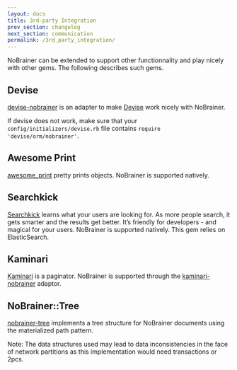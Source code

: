 ```yaml
---
layout: docs
title: 3rd-party Integration
prev_section: changelog
next_section: communication
permalink: /3rd_party_integration/
---
```


NoBrainer can be extended to support other functionnality and play nicely with
other gems. The following describes such gems.

## Devise

[devise-nobrainer](https://github.com/nviennot/devise-nobrainer) is an adapter
to make [Devise](https://github.com/plataformatec/devise/) work nicely with
NoBrainer.

If devise does not work, make sure that your `config/initializers/devise.rb` file
contains `require 'devise/orm/nobrainer'`.

## Awesome Print

[awesome_print](https://github.com/michaeldv/awesome_print) pretty prints objects.
NoBrainer is supported natively.

## Searchkick

[Searchkick](https://github.com/ankane/searchkick) learns what your users are
looking for. As more people search, it gets smarter and the results get better.
It’s friendly for developers - and magical for your users.
NoBrainer is supported natively. This gem relies on ElasticSearch.

## Kaminari

[Kaminari](https://github.com/amatsuda/kaminari) is a paginator.
NoBrainer is supported through the
[kaminari-nobrainer](https://github.com/nviennot/kaminari-nobrainer) adaptor.

## NoBrainer::Tree

[nobrainer-tree](https://github.com/eksoverzero/nobrainer-tree) implements a tree
structure for NoBrainer documents using the materialized path pattern.

Note: The data structures used may lead to data inconsistencies in the face of
network partitions as this implementation would need transactions or 2pcs.
